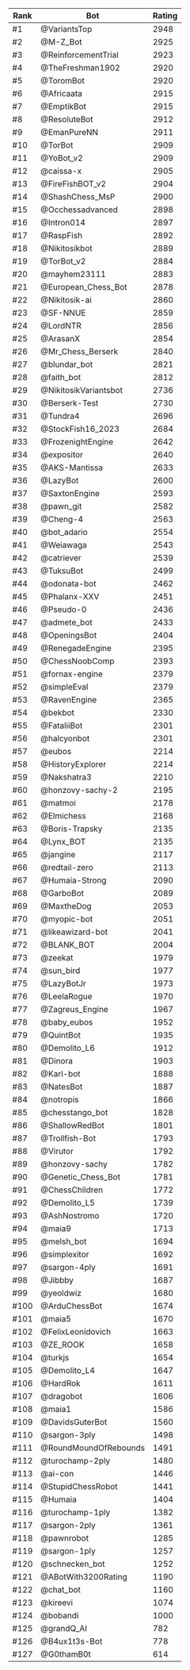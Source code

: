 Rank|Bot|Rating
---|---|---
#1|@VariantsTop|2948
#2|@M-Z_Bot|2925
#3|@ReinforcementTrial|2923
#4|@TheFreshman1902|2920
#5|@ToromBot|2920
#6|@Africaata|2915
#7|@EmptikBot|2915
#8|@ResoluteBot|2912
#9|@EmanPureNN|2911
#10|@TorBot|2909
#11|@YoBot_v2|2909
#12|@caissa-x|2905
#13|@FireFishBOT_v2|2904
#14|@ShashChess_MsP|2900
#15|@Occhessadvanced|2898
#16|@Intron014|2897
#17|@RaspFish|2892
#18|@Nikitosikbot|2889
#19|@TorBot_v2|2884
#20|@mayhem23111|2883
#21|@European_Chess_Bot|2878
#22|@Nikitosik-ai|2860
#23|@SF-NNUE|2859
#24|@LordNTR|2856
#25|@ArasanX|2854
#26|@Mr_Chess_Berserk|2840
#27|@blundar_bot|2821
#28|@faith_bot|2812
#29|@NikitosikVariantsbot|2736
#30|@Berserk-Test|2730
#31|@Tundra4|2696
#32|@StockFish16_2023|2684
#33|@FrozenightEngine|2642
#34|@expositor|2640
#35|@AKS-Mantissa|2633
#36|@LazyBot|2600
#37|@SaxtonEngine|2593
#38|@pawn_git|2582
#39|@Cheng-4|2563
#40|@bot_adario|2554
#41|@Weiawaga|2543
#42|@catriever|2539
#43|@TuksuBot|2499
#44|@odonata-bot|2462
#45|@Phalanx-XXV|2451
#46|@Pseudo-0|2436
#47|@admete_bot|2433
#48|@OpeningsBot|2404
#49|@RenegadeEngine|2395
#50|@ChessNoobComp|2393
#51|@fornax-engine|2379
#52|@simpleEval|2379
#53|@RavenEngine|2365
#54|@bekbot|2330
#55|@FataliiBot|2301
#56|@halcyonbot|2301
#57|@eubos|2214
#58|@HistoryExplorer|2214
#59|@Nakshatra3|2210
#60|@honzovy-sachy-2|2195
#61|@matmoi|2178
#62|@Elmichess|2168
#63|@Boris-Trapsky|2135
#64|@Lynx_BOT|2135
#65|@jangine|2117
#66|@redtail-zero|2113
#67|@Humaia-Strong|2090
#68|@GarboBot|2089
#69|@MaxtheDog|2053
#70|@myopic-bot|2051
#71|@likeawizard-bot|2041
#72|@BLANK_BOT|2004
#73|@zeekat|1979
#74|@sun_bird|1977
#75|@LazyBotJr|1973
#76|@LeelaRogue|1970
#77|@Zagreus_Engine|1967
#78|@baby_eubos|1952
#79|@QuintBot|1935
#80|@Demolito_L6|1912
#81|@Dinora|1903
#82|@Karl-bot|1888
#83|@NatesBot|1887
#84|@notropis|1866
#85|@chesstango_bot|1828
#86|@ShallowRedBot|1801
#87|@Trollfish-Bot|1793
#88|@Virutor|1792
#89|@honzovy-sachy|1782
#90|@Genetic_Chess_Bot|1781
#91|@ChessChildren|1772
#92|@Demolito_L5|1739
#93|@AshNostromo|1720
#94|@maia9|1713
#95|@melsh_bot|1694
#96|@simplexitor|1692
#97|@sargon-4ply|1691
#98|@Jibbby|1687
#99|@yeoldwiz|1680
#100|@ArduChessBot|1674
#101|@maia5|1670
#102|@FelixLeonidovich|1663
#103|@ZE_ROOK|1658
#104|@turkjs|1654
#105|@Demolito_L4|1647
#106|@HardRok|1611
#107|@dragobot|1606
#108|@maia1|1586
#109|@DavidsGuterBot|1560
#110|@sargon-3ply|1498
#111|@RoundMoundOfRebounds|1491
#112|@turochamp-2ply|1480
#113|@ai-con|1446
#114|@StupidChessRobot|1441
#115|@Humaia|1404
#116|@turochamp-1ply|1382
#117|@sargon-2ply|1361
#118|@pawnrobot|1285
#119|@sargon-1ply|1257
#120|@schnecken_bot|1252
#121|@ABotWith3200Rating|1190
#122|@chat_bot|1160
#123|@kireevi|1074
#124|@bobandi|1000
#125|@grandQ_AI|782
#126|@B4ux1t3s-Bot|778
#127|@G0thamB0t|614
